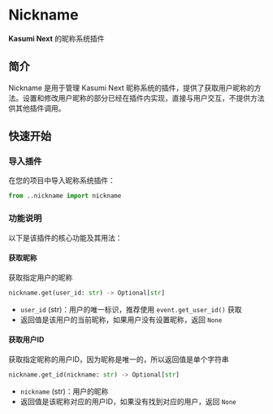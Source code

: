 # Nickname

**Kasumi Next** 的昵称系统插件

## 简介

Nickname 是用于管理 Kasumi Next 昵称系统的插件，提供了获取用户昵称的方法。设置和修改用户昵称的部分已经在插件内实现，直接与用户交互，不提供方法供其他插件调用。

## 快速开始

### 导入插件

在您的项目中导入昵称系统插件：

```python
from ..nickname import nickname
```

### 功能说明

以下是该插件的核心功能及其用法：

#### 获取昵称

获取指定用户的昵称

```python
nickname.get(user_id: str) -> Optional[str]
```

- `user_id` (str)：用户的唯一标识，推荐使用 `event.get_user_id()` 获取
- 返回值是该用户的当前昵称，如果用户没有设置昵称，返回 `None`

#### 获取用户ID

获取指定昵称的用户ID，因为昵称是唯一的，所以返回值是单个字符串

```python
nickname.get_id(nickname: str) -> Optional[str]
```

- `nickname` (str)：用户的昵称
- 返回值是该昵称对应的用户ID，如果没有找到对应的用户，返回 `None`
